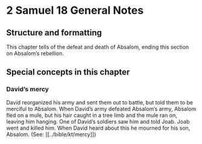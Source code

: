 # 2 Samuel 18 General Notes
## Structure and formatting

This chapter tells of the defeat and death of Absalom, ending this section on Absalom’s rebellion.

## Special concepts in this chapter

### David’s mercy
David reorganized his army and sent them out to battle, but told them to be merciful to Absalom. When David’s army defeated Absalom’s army, Absalom fled on a mule, but his hair caught in a tree limb and the mule ran on, leaving him hanging. One of David’s soldiers saw him and told Joab. Joab went and killed him. When David heard about this he mourned for his son, Absalom. (See: [[../bible/kt/mercy]])